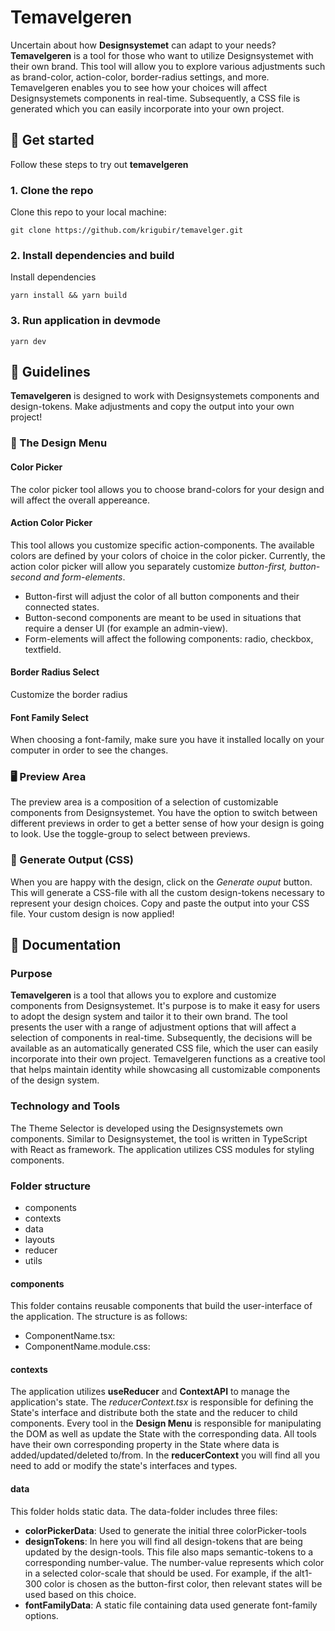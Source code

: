 # Temavelgeren

Uncertain about how **Designsystemet** can adapt to your needs? **Temavelgeren** is a tool for those who want to utilize Designsystemet with their own brand. This tool will allow you to explore various adjustments such as brand-color, action-color, border-radius settings, and more. Temavelgeren enables you to see how your choices will affect Designsystemets components in real-time. Subsequently, a CSS file is generated which you can easily incorporate into your own project.

## 🚀 Get started
Follow these steps to try out **temavelgeren**

### 1. Clone the repo
Clone this repo to your local machine:
```
git clone https://github.com/krigubir/temavelger.git
```

### 2. Install dependencies and build
Install dependencies
```
yarn install && yarn build
```

### 3. Run application in devmode
```
yarn dev
```

## 📖 Guidelines
**Temavelgeren** is designed to work with Designsystemets components and design-tokens. Make adjustments and copy the output into your own project!

### 🎨 The Design Menu  
#### Color Picker
The color picker tool allows you to choose brand-colors for your design and will affect the overall appereance.

#### Action Color Picker
This tool allows you customize specific action-components. The available colors are defined by your colors of choice in the color picker. Currently, the action color picker will allow you separately customize _button-first, button-second and form-elements_. 
- Button-first will adjust the color of all button components and their connected states.
- Button-second components are meant to be used in situations that require a denser UI (for example an admin-view).
- Form-elements will affect the following components: radio, checkbox, textfield.

#### Border Radius Select
Customize the border radius

#### Font Family Select
When choosing a font-family, make sure you have it installed locally on your computer in order to see the changes. 

### 🖥 Preview Area
The preview area is a composition of a selection of customizable components from Designsystemet. You have the option to switch between different previews in order to get a better sense of how your design is going to look. Use the toggle-group to select between previews.

### 💾 Generate Output (CSS)
When you are happy with the design, click on the _Generate ouput_ button. This will generate a CSS-file with all the custom design-tokens necessary to represent your design choices. Copy and paste the output into your CSS file. Your custom design is now applied! 

## 🔏 Documentation
### Purpose
**Temavelgeren** is a tool that allows you to explore and customize components from Designsystemet. It's purpose is to make it easy for users to adopt the design system and tailor it to their own brand. The tool presents the user with a range of adjustment options that will affect a selection of components in real-time. Subsequently, the decisions will be available as an automatically generated CSS file, which the user can easily incorporate into their own project. Temavelgeren functions as a creative tool that helps maintain identity while showcasing all customizable components of the design system.

### Technology and Tools
The Theme Selector is developed using the Designsystemets own components. Similar to Designsystemet, the tool is written in TypeScript with React as framework. The application utilizes CSS modules for styling components.

### Folder structure
- components
- contexts
- data
- layouts
- reducer
- utils
#### components
This folder contains reusable components that build the user-interface of the application. The structure is as follows:
  - ComponentName.tsx:
  - ComponentName.module.css:

#### contexts
The application utilizes **useReducer** and **ContextAPI** to manage the application's state. The _reducerContext.tsx_ is responsible for defining the State's interface and distribute both the state and the reducer to child components. Every tool in the **Design Menu** is responsible for manipulating the DOM as well as update the State with the corresponding data. All tools have their own corresponding property in the State where data is added/updated/deleted to/from. In the **reducerContext** you will find all you need to add or modify the state's interfaces and types.

#### data
This folder holds static data. The data-folder includes three files:
  - **colorPickerData**: Used to generate the initial three colorPicker-tools
  - **designTokens**: In here you will find all design-tokens that are being updated by the design-tools. This file also maps semantic-tokens to a corresponding number-value. The number-value represents which color in a selected color-scale that should be used. For example, if the alt1-300 color is chosen as the button-first color, then relevant states will be used based on this choice.
  - **fontFamilyData**: A static file containing data used generate font-family options.


